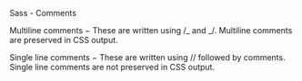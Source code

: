 Sass - Comments

Multiline comments − These are written using /_ and _/. Multiline comments are preserved in CSS output.

Single line comments − These are written using // followed by comments. Single line comments are not preserved in CSS output.
